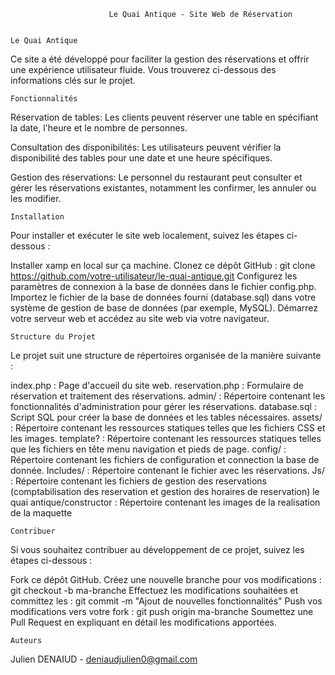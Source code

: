                           Le Quai Antique - Site Web de Réservation


    Le Quai Antique 
Ce site a été développé pour faciliter la gestion des réservations et offrir une expérience utilisateur fluide. Vous trouverez ci-dessous des informations clés sur le projet.


    Fonctionnalités
Réservation de tables: Les clients peuvent réserver une table en spécifiant la date, l'heure et le nombre de personnes.

Consultation des disponibilités: Les utilisateurs peuvent vérifier la disponibilité des tables pour une date et une heure spécifiques.

Gestion des réservations: Le personnel du restaurant peut consulter et gérer les réservations existantes, notamment les confirmer, les annuler ou les modifier.


    Installation
Pour installer et exécuter le site web localement, suivez les étapes ci-dessous :

Installer xamp en local sur ça machine.
Clonez ce dépôt GitHub : git clone https://github.com/votre-utilisateur/le-quai-antique.git
Configurez les paramètres de connexion à la base de données dans le fichier config.php.
Importez le fichier de la base de données fourni (database.sql) dans votre système de gestion de base de données (par exemple, MySQL).
Démarrez votre serveur web et accédez au site web via votre navigateur.


    Structure du Projet
Le projet suit une structure de répertoires organisée de la manière suivante :

index.php : Page d'accueil du site web.
reservation.php : Formulaire de réservation et traitement des réservations.
admin/ : Répertoire contenant les fonctionnalités d'administration pour gérer les réservations.
database.sql : Script SQL pour créer la base de données et les tables nécessaires.
assets/ : Répertoire contenant les ressources statiques telles que les fichiers CSS et les images.
template? : Répertoire contenant les ressources statiques telles que les fichiers en tête menu navigation et pieds de page.
config/ : Répertoire contenant les fichiers de configuration et connection  la base de donnée.
Includes/ : Répertoire contenant le fichier avec les réservations.
Js/ : Répertoire contenant les fichiers de gestion des reservations (comptabilisation des reservation et gestion des horaires de reservation)
le quai antique/constructor : Répertoire contenant les images de la realisation de la maquette 



    Contribuer
Si vous souhaitez contribuer au développement de ce projet, suivez les étapes ci-dessous :

Fork ce dépôt GitHub.
Créez une nouvelle branche pour vos modifications : git checkout -b ma-branche
Effectuez les modifications souhaitées et committez les : git commit -m "Ajout de nouvelles fonctionnalités"
Push vos modifications vers votre fork : git push origin ma-branche
Soumettez une Pull Request en expliquant en détail les modifications apportées.


    Auteurs
Julien DENAIUD - deniaudjulien0@gmail.com
